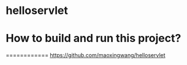 # helloservlet
# How to build and run this project? <br>
============
  https://github.com/maoxingwang/helloservlet
